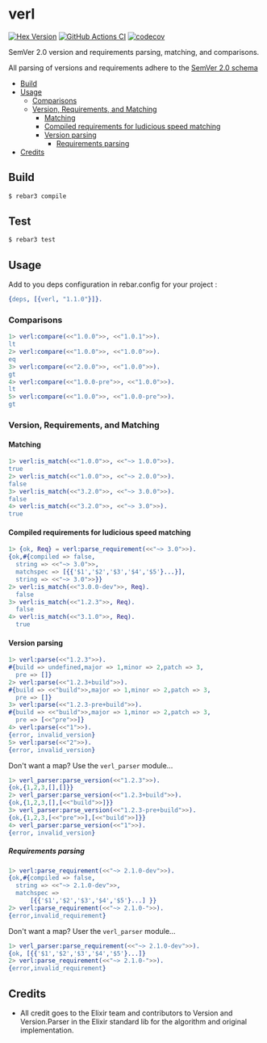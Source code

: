 # verl 
[![Hex Version](https://img.shields.io/hexpm/v/verl.svg)](https://hex.pm/packages/verl) [![GitHub Actions CI](https://github.com/jelly-beam/verl/workflows/build/badge.svg)](https://github.com/jelly-beam/verl
) [![codecov](https://codecov.io/gh/jelly-beam/verl/branch/main/graph/badge.svg)](https://codecov.io/gh/jelly-beam/verl)

SemVer 2.0 version and requirements parsing, matching, and comparisons.

All parsing of versions and requirements adhere to the [SemVer 2.0 schema](http://semver.org/)

 - [Build](#build)
 -  [Usage](#usage)
    * [Comparisons](#comparisons)
    * [Version, Requirements, and Matching](#version--requirements--and-matching)
      - [Matching](#matching)
      - [Compiled requirements for ludicious speed matching](#compiled-requirements-for-ludicious-speed-matching)
      - [Version parsing](#version-parsing)
        * [Requirements parsing](#requirements-parsing)
 - [Credits](#credits)


## Build

```bash
$ rebar3 compile
```

## Test

```bash
$ rebar3 test
```

## Usage

Add to you deps configuration in rebar.config for your project : 

```erlang
{deps, [{verl, "1.1.0"}]}.
```

### Comparisons

```erlang
1> verl:compare(<<"1.0.0">>, <<"1.0.1">>).
lt
2> verl:compare(<<"1.0.0">>, <<"1.0.0">>).
eq
3> verl:compare(<<"2.0.0">>, <<"1.0.0">>).
gt
4> verl:compare(<<"1.0.0-pre">>, <<"1.0.0">>).
lt
5> verl:compare(<<"1.0.0">>, <<"1.0.0-pre">>).
gt
```

### Version, Requirements, and Matching

#### Matching

```erlang
1> verl:is_match(<<"1.0.0">>, <<"~> 1.0.0">>).
true
2> verl:is_match(<<"1.0.0">>, <<"~> 2.0.0">>).
false
3> verl:is_match(<<"3.2.0">>, <<"~> 3.0.0">>).
false
4> verl:is_match(<<"3.2.0">>, <<"~> 3.0">>).
true
```

#### Compiled requirements for ludicious speed matching

```erlang
1> {ok, Req} = verl:parse_requirement(<<"~> 3.0">>).
{ok,#{compiled => false,
  string => <<"~> 3.0">>,
  matchspec => [{{'$1','$2','$3','$4','$5'}...}],
  string => <<"~> 3.0">>}}
2> verl:is_match(<<"3.0.0-dev">>, Req).
  false
3> verl:is_match(<<"1.2.3">>, Req).
  false
4> verl:is_match(<<"3.1.0">>, Req).
  true
```

#### Version parsing

```erlang
1> verl:parse(<<"1.2.3">>).
#{build => undefined,major => 1,minor => 2,patch => 3,
  pre => []}
2> verl:parse(<<"1.2.3+build">>).
#{build => <<"build">>,major => 1,minor => 2,patch => 3,
  pre => []}
3> verl:parse(<<"1.2.3-pre+build">>).
#{build => <<"build">>,major => 1,minor => 2,patch => 3,
  pre => [<<"pre">>]}
4> verl:parse(<<"1">>).
{error, invalid_version}
5> verl:parse(<<"2">>).
{error, invalid_version}
```

Don't want a map? Use the `verl_parser` module...

```erlang
1> verl_parser:parse_version(<<"1.2.3">>).
{ok,{1,2,3,[],[]}}
2> verl_parser:parse_version(<<"1.2.3+build">>).
{ok,{1,2,3,[],[<<"build">>]}}
3> verl_parser:parse_version(<<"1.2.3-pre+build">>).
{ok,{1,2,3,[<<"pre">>],[<<"build">>]}}
4> verl_parser:parse_version(<<"1">>).
{error, invalid_version}
```

##### Requirements parsing

```erlang
1> verl:parse_requirement(<<"~> 2.1.0-dev">>).
{ok,#{compiled => false,
  string => <<"~> 2.1.0-dev">>,
  matchspec =>
      [{{'$1','$2','$3','$4','$5'}...] }}
2> verl:parse_requirement(<<"~> 2.1.0-">>).
{error,invalid_requirement}
```

Don't want a map? User the `verl_parser` module...

```erlang
1> verl_parser:parse_requirement(<<"~> 2.1.0-dev">>).
{ok, [{{'$1','$2','$3','$4','$5'}...]}
2> verl:parse_requirement(<<"~> 2.1.0-">>).
{error,invalid_requirement}
```

## Credits

- All credit goes to the Elixir team and contributors to Version and
Version.Parser in the Elixir standard lib for the algorithm and original
implementation.
